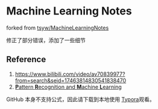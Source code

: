 # Machine Learning Notes
forked from [tsyw/MachineLearningNotes](https://github.com/tsyw/MachineLearningNotes)

修正了部分错误，添加了一些细节

## Reference

1.  https://www.bilibili.com/video/av70839977?from=search&seid=17463814830541838470 
2.  [**P**attern **R**ecognition and **M**achine **L**earning](https://www.*microsoft*.com/en-us/research/uploads/prod/2006/01/Bishop-Pattern-Recognition-and-Machine-Learning-2006.pdf )

GitHub 本身不支持公式，因此请下载到本地使用 [Typora](https://www.typora.io/)观看。

